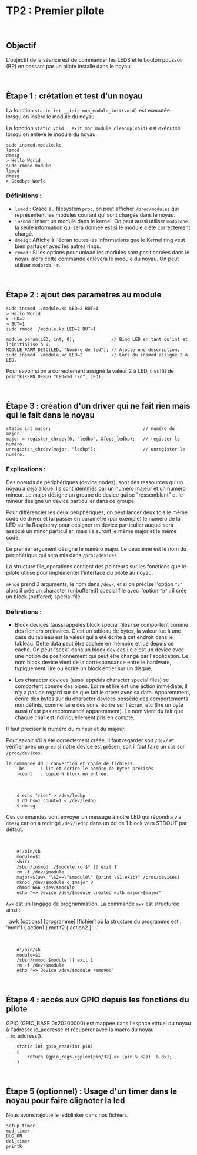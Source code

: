 # TP2 : Premier pilote

&nbsp;

## Objectif

L'objectif de la séance est de commander les LEDS et le bouton poussoir (BP) en passant par un pilote installé dans le noyau. 

&nbsp;

## Étape 1 : crétation et test d'un noyau

La fonction `static int __init mon_module_init(void)` est exécutée lorsqu'on insère le module du noyau.

La fonction `static void __exit mon_module_cleanup(void)` est exécutée lorsqu'on enlève le module du noyau.

    sudo insmod.module.ko
    lsmod
    dmesg 
    > Hello World
    sudo rmmod module
    lsmod
    dmesg 
    > Goodbye World
	
### Définitions :

* `lsmod`   :   Grace au filesystem `proc`, on peut afficher `/proc/modules` qui représentent les modules courant qui sont chargés dans le noyau.
* `insmod`  :   Insert un module dans le kernel. On peut aussi utiliser `modprobe`. la seule information qui sera donnée est si le module a été correctement chargé.
* `dmesg`   :   Affiche à l'écran toutes les informations que le Kernel ring veut bien partager avec les autres rings.
* `rmmod`   :   Si les options pour unload les modules sont positionnées dans le noyau alors cette commande enlèvera le module du noyau. On peut utiliser `modprob -r`.

&nbsp;

## Étape 2 : ajout des paramètres au module

	sudo insmod ./module.ko LED=2 BUT=1
	> Hello World
	> LED=2
	> BUT=1
	sudo rmmod ./module.ko LED=2 BUT=1

	module_param(LED, int, 0);    			// Bind LED en tant qu'int et l'initialise à 0.
	MODULE_PARM_DESC(LED, "Nombre de led"); // Ajoute une description.
	sudo insmod ./module.ko LED=2           // Lors du insmod assigne 2 à LED.

Pour savoir si on a correctement assigné la valeur 2 à LED, il suffit de `printk(KERN_DEBUG "LED=%d !\n", LED);`

&nbsp;

## Étape 3 : création d'un driver qui ne fait rien mais qui le fait dans le noyau

	static int major;                                   // numéro du major.
	major = register_chrdev(0, "ledbp", &fops_ledbp);   // register le numéro.
	unregister_chrdev(major, "ledbp");                  // unregister le numéro.

### Explications : 

Des noeuds de périphériques (device nodes), sont des ressources qu'un noyau a déjà alloué. Ils sont identifiés par un numéro majeur et un numéro mineur. Le major désigne un groupe de device qui se "ressemblent" et le mineur désigne un device particulier dans ce groupe. 

Pour différencier les deux périphériques, on peut lancer deux fois le même code de driver et lui passer en paramètre (par exemple) le numéro de la LED sur la Raspberry pour désigner un device particulier auquel sera associé un minor particulier, mais ils auront le même major et le même code.

Le premier argument désigne le numéro major.
Le deuxième est le nom du périphérique qui sera mis dans `/proc/devices`.

La structure file_operations contient des pointeurs sur les fonctions que le pilote utilise pour implémenter l'interface du pilote au noyau.

`mknod` prend 3 arguments, le nom dans `/dev/`, et si on précise l'option `"c"` alors il crée un character (unbuffered) special file avec l'option `"b"` : il crée un block (buffered) special file.

### Définitions : 

* Block devices (aussi appelés  block special files) se comportent comme des fichiers ordinaires. C'est un tableau de bytes, la valeur lue à une case du tableau est la valeur qui a été écrite à cet endroit dans le tableau. Cette data peut être cachée en mémoire et lue depuis ce cache.
On peut "seek" dans un block devices i.e c'est un device avec une notion de positionnement qui peut être changé par l'application. Le nom block device vient de la correspondance entre le hardware, typiquement, lire ou écrire un block entier sur un disque.

* Les character devices (aussi appelés character special files) se comportent comme des pipes. Ecrire et lire est une action immédiate, il n'y a pas de regard sur ce que fait le driver avec sa data. 
Apparemment, écrire des bytes sur du character devices possède des comportements non définis, comme faire des sons, écrire sur l'écran, etc (lire un byte aussi n'est pas recommandé apparemment). Le nom vient du fait que chaque char est individuellement pris en compte.

Il faut préciser le numéro du mineur et du majeur.

Pour savoir s'il a été correctement créée, il faut regarder soit `/dev/` et vérifier avec un `grep` si notre device est présen, soit il faut faire un `cat` sur `/proc/devices`.

    la commande dd : convertion et copie de fichiers.
        -bs      : lit et écrire le nombre de bytes précisés
        -count   : copie N block en entrée.

&nbsp;

        $ echo "rien" > /dev/ledbp
        $ dd bs=1 count=1 < /dev/ledbp
        $ dmesg

Ces commandes vont envoyer un message à notre LED qui répondra via `dmesg` car on a redirigé `/dev/ledbp` dans un dd de 1 block vers STDOUT par défaut.   

&nbsp;

        #!/bin/sh
        module=$1
        shift 
        /sbin/insmod ./$module.ko $* || exit 1
        rm -f /dev/$module
        major=$(awk "\$2==\"$module\" {print \$1;exit}" /proc/devices)
        mknod /dev/$module c $major 0
        chmod 666 /dev/$module
        echo "=> Device /dev/$module created with major=$major"
        
`Awk` est un langage de programmation. La commande `awk` est structurée ainsi :

&nbsp;
        awk [options] [programme] [fichier]
        où la structure du programme est :
        'motif1 { action1 } motif2 { action2 } …'

&nbsp;

        #!/bin/sh
        module=$1
        /sbin/rmmod $module || exit 1
        rm -f /dev/$module
        echo "=> Device /dev/$module removed"

&nbsp;

## Étape 4 : accès aux GPIO depuis les fonctions du pilote

GPIO (GPIO_BASE 0x20200000) est mappée dans l'espace virtuel du noyau à l'adresse io_addresse et récupérer avec la macro du noyau __io_address(). 

        static int gpio_read(int pin)
        {
            return (gpio_regs->gplev[pin/32] >> (pin % 32))  & 0x1;
        }

&nbsp;

## Étape 5 (optionnel) : Usage d'un timer dans le noyau pour faire clignoter la led

Nous avons rajouté le ledblinker dans nos fichiers.

	setup_timer
	mod_timer
	BUG_ON
	del_timer
	printk
